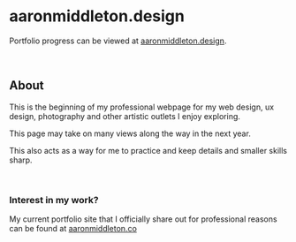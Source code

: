 # aaronmiddleton.design
Portfolio progress can be viewed at [aaronmiddleton.design](http://www.aaronmiddleton.design).

<br>

## About

This is the beginning of my professional webpage for my web design, ux design, photography and other artistic outlets I enjoy exploring. 

This page may take on many views along the way in the next year. 

This also acts as a way for me to practice and keep details and smaller skills sharp.

<br>

### Interest in my work?
My current portfolio site that I officially share out for professional reasons can be found at [aaronmiddleton.co](https://www.aaronmiddleton.co)
